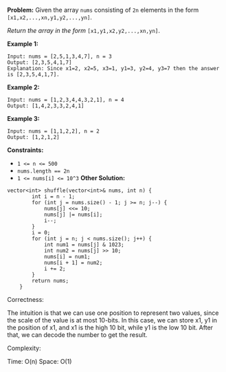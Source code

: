 **Problem:**
Given the array `nums` consisting of `2n` elements in the form `[x1,x2,...,xn,y1,y2,...,yn]`.

*Return the array in the form* `[x1,y1,x2,y2,...,xn,yn]`.

 

**Example 1:**

```
Input: nums = [2,5,1,3,4,7], n = 3
Output: [2,3,5,4,1,7] 
Explanation: Since x1=2, x2=5, x3=1, y1=3, y2=4, y3=7 then the answer is [2,3,5,4,1,7].
```

**Example 2:**

```
Input: nums = [1,2,3,4,4,3,2,1], n = 4
Output: [1,4,2,3,3,2,4,1]
```

**Example 3:**

```
Input: nums = [1,1,2,2], n = 2
Output: [1,2,1,2]
```

 

**Constraints:**

- `1 <= n <= 500`
- `nums.length == 2n`
- `1 <= nums[i] <= 10^3`
**Other Solution:**
```
vector<int> shuffle(vector<int>& nums, int n) {
        int i = n - 1;
        for (int j = nums.size() - 1; j >= n; j--) {
            nums[j] <<= 10;
            nums[j] |= nums[i];
            i--;
        }
        i = 0;
        for (int j = n; j < nums.size(); j++) {
            int num1 = nums[j] & 1023;
            int num2 = nums[j] >> 10;
            nums[i] = num1;
            nums[i + 1] = num2;
            i += 2;
        }
        return nums;
    }
```
Correctness:

The intuition is that we can use one position to represent two values, since the scale of the value is at most 10-bits. In this case, we can store x1, y1 in the position of x1, and x1 is the high 10 bit, while y1 is the low 10 bit. After that, we can decode the number to get the result.

Complexity:

Time: O(n)
Space: O(1)